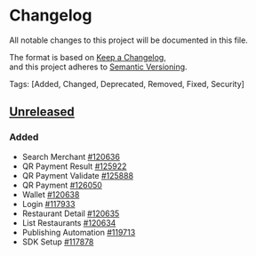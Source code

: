 # Changelog  
All notable changes to this project will be documented in this file.  

The format is based on [Keep a Changelog](https://keepachangelog.com/en/1.0.0/),  
and this project adheres to [Semantic Versioning](https://semver.org/spec/v2.0.0.html).  

Tags: [Added, Changed, Deprecated, Removed, Fixed, Security]

## [Unreleased](https://github.com/multinetinventiv/GastroPay-SDK-Android/compare/)

### Added
- Search Merchant [#120636](http://isttfs02:8080/tfs/MultinetCollection/Prj%20-%20%C4%B0sfanbul/_workitems/edit/120636)
- QR Payment Result [#125922](http://isttfs02:8080/tfs/MultinetCollection/Prj%20-%20%C4%B0sfanbul/_workitems/edit/125922)
- QR Payment Validate [#125888](http://isttfs02:8080/tfs/MultinetCollection/Prj%20-%20%C4%B0sfanbul/_workitems/edit/125888)
- QR Payment [#126050](http://isttfs02:8080/tfs/MultinetCollection/Prj%20-%20%C4%B0sfanbul/_workitems/edit/126050)
- Wallet [#120638](http://isttfs02:8080/tfs/MultinetCollection/Prj%20-%20%C4%B0sfanbul/_workitems/edit/120638)
- Login [#117933](http://isttfs02:8080/tfs/MultinetCollection/Prj%20-%20%C4%B0sfanbul/_workitems/edit/117933)
- Restaurant Detail [#120635](http://isttfs02:8080/tfs/MultinetCollection/Prj%20-%20%C4%B0sfanbul/_workitems/edit/120635)
- List Restaurants [#120634](http://isttfs02:8080/tfs/MultinetCollection/Prj%20-%20%C4%B0sfanbul/_workitems/edit/120634)
- Publishing Automation [#119713](http://isttfs02:8080/tfs/MultinetCollection/Prj%20-%20%C4%B0sfanbul/_workitems/edit/119713)
- SDK Setup [#117878](http://isttfs02:8080/tfs/MultinetCollection/Prj%20-%20%C4%B0sfanbul/_workitems/edit/117878)

